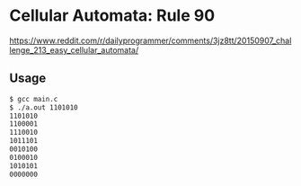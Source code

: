 # Cellular Automata: Rule 90
https://www.reddit.com/r/dailyprogrammer/comments/3jz8tt/20150907_challenge_213_easy_cellular_automata/

## Usage
```sh
$ gcc main.c
$ ./a.out 1101010
1101010
1100001
1110010
1011101
0010100
0100010
1010101
0000000
```
